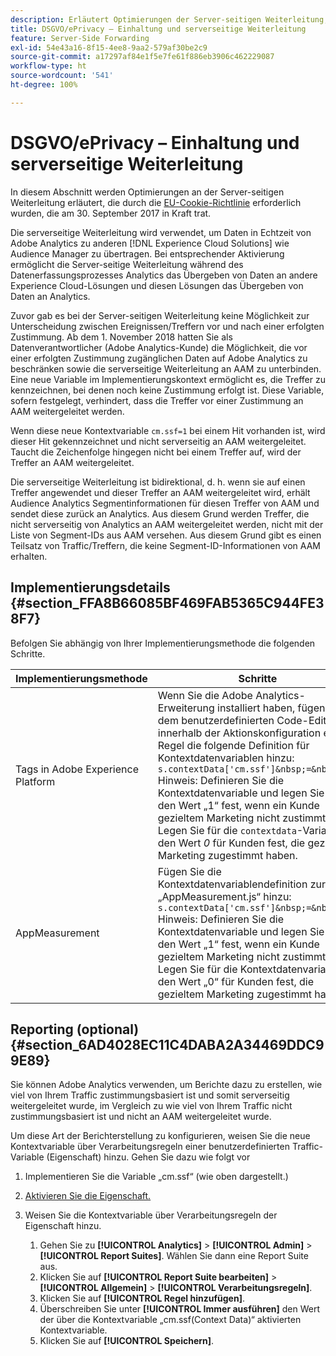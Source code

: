 ```yaml
---
description: Erläutert Optimierungen der Server-seitigen Weiterleitung, die durch die EU-Cookie-Richtlinie veranlasst wurden.
title: DSGVO/ePrivacy – Einhaltung und serverseitige Weiterleitung
feature: Server-Side Forwarding
exl-id: 54e43a16-8f15-4ee8-9aa2-579af30be2c9
source-git-commit: a17297af84e1f5e7fe61f886eb3906c462229087
workflow-type: ht
source-wordcount: '541'
ht-degree: 100%

---
```


# DSGVO/ePrivacy – Einhaltung und serverseitige Weiterleitung

In diesem Abschnitt werden Optimierungen an der Server-seitigen Weiterleitung erläutert, die durch die [EU-Cookie-Richtlinie](https://wikis.ec.europa.eu/display/WEBGUIDE/04.+Cookies+and+similar+technologies) erforderlich wurden, die am 30. September 2017 in Kraft trat.

Die serverseitige Weiterleitung wird verwendet, um Daten in Echtzeit von Adobe Analytics zu anderen [!DNL Experience Cloud Solutions] wie Audience Manager zu übertragen. Bei entsprechender Aktivierung ermöglicht die Server-seitige Weiterleitung während des Datenerfassungsprozesses Analytics das Übergeben von Daten an andere Experience Cloud-Lösungen und diesen Lösungen das Übergeben von Daten an Analytics.

Zuvor gab es bei der Server-seitigen Weiterleitung keine Möglichkeit zur Unterscheidung zwischen Ereignissen/Treffern vor und nach einer erfolgten Zustimmung. Ab dem 1. November 2018 hatten Sie als Datenverantwortlicher (Adobe Analytics-Kunde) die Möglichkeit, die vor einer erfolgten Zustimmung zugänglichen Daten auf Adobe Analytics zu beschränken sowie die serverseitige Weiterleitung an AAM zu unterbinden. Eine neue Variable im Implementierungskontext ermöglicht es, die Treffer zu kennzeichnen, bei denen noch keine Zustimmung erfolgt ist. Diese Variable, sofern festgelegt, verhindert, dass die Treffer vor einer Zustimmung an AAM weitergeleitet werden.

Wenn diese neue Kontextvariable `cm.ssf=1` bei einem Hit vorhanden ist, wird dieser Hit gekennzeichnet und nicht serverseitig an AAM weitergeleitet. Taucht die Zeichenfolge hingegen nicht bei einem Treffer auf, wird der Treffer an AAM weitergeleitet.

Die serverseitige Weiterleitung ist bidirektional, d. h. wenn sie auf einen Treffer angewendet und dieser Treffer an AAM weitergeleitet wird, erhält Audience Analytics Segmentinformationen für diesen Treffer von AAM und sendet diese zurück an Analytics. Aus diesem Grund werden Treffer, die nicht serverseitig von Analytics an AAM weitergeleitet werden, nicht mit der Liste von Segment-IDs aus AAM versehen. Aus diesem Grund gibt es einen Teilsatz von Traffic/Treffern, die keine Segment-ID-Informationen von AAM erhalten.

## Implementierungsdetails {#section_FFA8B66085BF469FAB5365C944FE38F7}

Befolgen Sie abhängig von Ihrer Implementierungsmethode die folgenden Schritte.

| Implementierungsmethode | Schritte |
|--- |--- |
| Tags in Adobe Experience Platform | Wenn Sie die Adobe Analytics-Erweiterung installiert haben, fügen Sie dem benutzerdefinierten Code-Editor innerhalb der Aktionskonfiguration einer Regel die folgende Definition für Kontextdatenvariablen hinzu: <br/>`s.contextData['cm.ssf']&nbsp;=&nbsp;'1' ` <br/> Hinweis: Definieren Sie die Kontextdatenvariable und legen Sie dafür den Wert „1“ fest, wenn ein Kunde gezieltem Marketing nicht zustimmt. Legen Sie für die `contextdata`-Variable den Wert *0* für Kunden fest, die gezieltem Marketing zugestimmt haben. |
| AppMeasurement | Fügen Sie die Kontextdatenvariablendefinition zur Datei „AppMeasurement.js“ hinzu:  <br/>`s.contextData['cm.ssf']&nbsp;=&nbsp;'1' ` <br/>Hinweis: Definieren Sie die Kontextdatenvariable und legen Sie dafür den Wert „1“ fest, wenn ein Kunde gezieltem Marketing nicht zustimmt. Legen Sie für die Kontextdatenvariable den Wert „0“ für Kunden fest, die gezieltem Marketing zugestimmt haben. |

## Reporting (optional) {#section_6AD4028EC11C4DABA2A34469DDC99E89}

Sie können Adobe Analytics verwenden, um Berichte dazu zu erstellen, wie viel von Ihrem Traffic zustimmungsbasiert ist und somit serverseitig weitergeleitet wurde, im Vergleich zu wie viel von Ihrem Traffic nicht zustimmungsbasiert ist und nicht an AAM weitergeleitet wurde.

Um diese Art der Berichterstellung zu konfigurieren, weisen Sie die neue Kontextvariable über Verarbeitungsregeln einer benutzerdefinierten Traffic-Variable (Eigenschaft) hinzu. Gehen Sie dazu wie folgt vor

1. Implementieren Sie die Variable „cm.ssf“ (wie oben dargestellt.)
1. [Aktivieren Sie die Eigenschaft.](/help/admin/admin/c-manage-report-suites/c-edit-report-suites/c-traffic-variables/traffic-var.md)
1. Weisen Sie die Kontextvariable über Verarbeitungsregeln der Eigenschaft hinzu.

   1. Gehen Sie zu **[!UICONTROL Analytics]** > **[!UICONTROL Admin]** > **[!UICONTROL Report Suites]**. Wählen Sie dann eine Report Suite aus.
   1. Klicken Sie auf **[!UICONTROL Report Suite bearbeiten]** > **[!UICONTROL Allgemein]** > **[!UICONTROL Verarbeitungsregeln]**.
   1. Klicken Sie auf **[!UICONTROL Regel hinzufügen]**.
   1. Überschreiben Sie unter **[!UICONTROL Immer ausführen]** den Wert der über die Kontextvariable „cm.ssf(Context Data)“ aktivierten Kontextvariable.
   1. Klicken Sie auf **[!UICONTROL Speichern]**.
